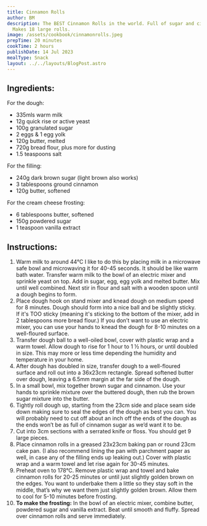 ```yaml
---
title: Cinnamon Rolls
author: BM
description: The BEST Cinnamon Rolls in the world. Full of sugar and cinnamon.
  Makes 18 large rolls.
image: /assets/cookbook/cinnamonrolls.jpeg
prepTime: 20 minutes
cookTime: 2 hours
publishDate: 14 Jul 2023
mealType: Snack
layout: ../../layouts/BlogPost.astro
---
```

## Ingredients:

For the dough:

* 335mls warm milk
* 12g quick rise or active yeast
* 100g granulated sugar
* 2 eggs & 1 egg yolk
* 120g butter, melted
* 720g bread flour, plus more for dusting
* 1.5 teaspoons salt

For the filling:

* 240g dark brown sugar (light brown also works)
* 3 tablespoons ground cinnamon
* 120g butter, softened

For the cream cheese frosting:

* 6 tablespoons butter, softened
* 150g powdered sugar
* 1 teaspoon vanilla extract

## Instructions:

1. Warm milk to around 44°C I like to do this by placing milk in a microwave safe bowl and microwaving it for 40-45 seconds. It should be like warm bath water. Transfer warm milk to the bowl of an electric mixer and sprinkle yeast on top. Add in sugar, egg, egg yolk and melted butter. Mix until well combined. Next stir in flour and salt with a wooden spoon until a dough begins to form.
2. Place dough hook on stand mixer and knead dough on medium speed for 8 minutes. Dough should form into a nice ball and be slightly sticky. If it's TOO sticky (meaning it's sticking to the bottom of the mixer, add in 2 tablespoons more bread flour.) If you don’t want to use an electric mixer, you can use your hands to knead the dough for 8-10 minutes on a well-floured surface.
3. Transfer dough ball to a well-oiled bowl, cover with plastic wrap and a warm towel. Allow dough to rise for 1 hour to 1 ½ hours, or until doubled in size. This may more or less time depending the humidity and temperature in your home.
4. After dough has doubled in size, transfer dough to a well-floured surface and roll out into a 36x23cm rectangle. Spread softened butter over dough, leaving a 6.5mm margin at the far side of the dough.
5. In a small bowl, mix together brown sugar and cinnamon. Use your hands to sprinkle mixture over the buttered dough, then rub the brown sugar mixture into the butter.
6. Tightly roll dough up, starting from the 23cm side and place seam side down making sure to seal the edges of the dough as best you can. You will probably need to cut off about an inch off the ends of the dough as the ends won’t be as full of cinnamon sugar as we’d want it to be.
7. Cut into 3cm sections with a serrated knife or floss. You should get 9 large pieces.
8. Place cinnamon rolls in a greased 23x23cm baking pan or round 23cm cake pan. (I also recommend lining the pan with parchment paper as well, in case any of the filling ends up leaking out.) Cover with plastic wrap and a warm towel and let rise again for 30-45 minutes.
9. Preheat oven to 178°C. Remove plastic wrap and towel and bake cinnamon rolls for 20-25 minutes or until just slightly golden brown on the edges. You want to underbake them a little so they stay soft in the middle, that’s why we want them just slightly golden brown. Allow them to cool for 5-10 minutes before frosting.
10. **To make the frosting:** In the bowl of an electric mixer, combine butter, powdered sugar and vanilla extract. Beat until smooth and fluffy. Spread over cinnamon rolls and serve immediately.